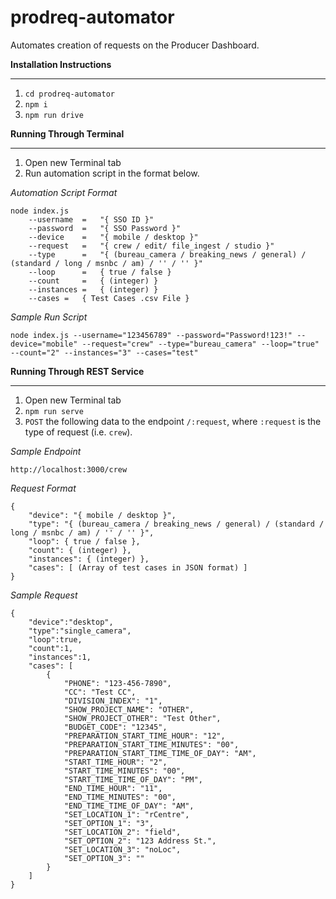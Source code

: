 # prodreq-automator
Automates creation of requests on the Producer Dashboard.

**Installation Instructions**
___
1. `cd prodreq-automator`
2. `npm i`
3. `npm run drive`

**Running Through Terminal**
___
1. Open new Terminal tab
2. Run automation script in the format below.

*Automation Script Format*

```
node index.js
	--username	=	"{ SSO ID }"
	--password	=	"{ SSO Password }"
	--device	=	"{ mobile / desktop }"
	--request	=	"{ crew / edit/ file_ingest / studio }"
	--type		=	"{ (bureau_camera / breaking_news / general) / (standard / long / msnbc / am) / '' / '' }"
	--loop		=	{ true / false }
	--count		=	{ (integer) }
	--instances	=	{ (integer) }
	--cases	=	{ Test Cases .csv File }
```

*Sample Run Script*

`node index.js --username="123456789" --password="Password!123!" --device="mobile" --request="crew" --type="bureau_camera" --loop="true" --count="2" --instances="3" --cases="test"`

**Running Through REST Service**
___
1. Open new Terminal tab
2. `npm run serve`
3. `POST` the following data to the endpoint `/:request`, where `:request` is the type of request (i.e. `crew`).

*Sample Endpoint*

`http://localhost:3000/crew`

*Request Format*

```
{
	"device": "{ mobile / desktop }",
	"type": "{ (bureau_camera / breaking_news / general) / (standard / long / msnbc / am) / '' / '' }",
	"loop": { true / false },
	"count": { (integer) },
	"instances": { (integer) },
	"cases": [ (Array of test cases in JSON format) ]
}
```

*Sample Request*

```
{
	"device":"desktop",
	"type":"single_camera",
	"loop":true,
	"count":1,
	"instances":1,
	"cases": [
		{
			"PHONE": "123-456-7890",
			"CC": "Test CC",
			"DIVISION_INDEX": "1",
			"SHOW_PROJECT_NAME": "OTHER",
			"SHOW_PROJECT_OTHER": "Test Other",
			"BUDGET_CODE": "12345",
			"PREPARATION_START_TIME_HOUR": "12",
			"PREPARATION_START_TIME_MINUTES": "00",
			"PREPARATION_START_TIME_TIME_OF_DAY": "AM",
			"START_TIME_HOUR": "2",
			"START_TIME_MINUTES": "00",
			"START_TIME_TIME_OF_DAY": "PM",
			"END_TIME_HOUR": "11",
			"END_TIME_MINUTES": "00",
			"END_TIME_TIME_OF_DAY": "AM",
			"SET_LOCATION_1": "rCentre",
			"SET_OPTION_1": "3",
			"SET_LOCATION_2": "field",
			"SET_OPTION_2": "123 Address St.",
			"SET_LOCATION_3": "noLoc",
			"SET_OPTION_3": ""
		}
	]
}
```
